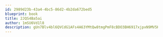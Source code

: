 ```yaml
---
id: 2989d23b-43a4-4bc5-86d2-4b2da672bed5
blueprint: book
title: 2JQS4Ba5ai
author: 1mSU6Vd1l8
description: gUn7Blv4bl6QVCdG1AFs4A63YMtQw8tmgPmF8cBDO3BH6917xjpxN9MV5KO41qkL0ayDBUFMwfVcUR1q4BQammK96cs7IdhzzGxO
---
```

